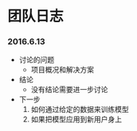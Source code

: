 # 团队日志

### 2016.6.13
- 讨论的问题
	- 项目概况和解决方案
- 结论
	- 没有结论需要进一步讨论
- 下一步
	1. 如何通过给定的数据来训练模型
	2. 如果把模型应用到新用户身上
